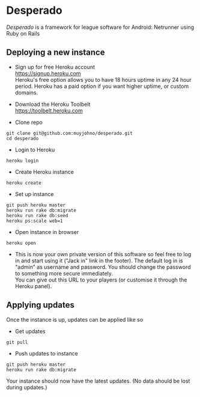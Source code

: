 # Desperado

*Desperado* is a framework for league software for Android: Netrunner
using Ruby on Rails

## Deploying a new instance

- Sign up for free Heroku account  
https://signup.heroku.com  
Heroku's free option allows you to have 18 hours uptime in any 24 hour period.
Heroku has a paid option if you want higher uptime, or custom domains.

- Download the Heroku Toolbelt  
https://toolbelt.heroku.com

- Clone repo
```
git clone git@github.com:muyjohno/desperado.git
cd desperado
```

- Login to Heroku
```
heroku login
```

- Create Heroku instance
```
heroku create
```

- Set up instance
```
git push heroku master
heroku run rake db:migrate
heroku run rake db:seed
heroku ps:scale web=1
```

- Open instance in browser
```
heroku open
```

- This is now your own private version of this software so feel free to log in
and start using it ("Jack in" link in the footer). The default log in is "admin"
as username and password. You should change the password to something more secure
immediately.  
You can give out this URL to your players (or customise it through the Heroku panel).

## Applying updates

Once the instance is up, updates can be applied like so

- Get updates
```
git pull
```

- Push updates to instance
```
git push heroku master
heroku run rake db:migrate
```
Your instance should now have the latest updates. (No data should be lost during updates.)
